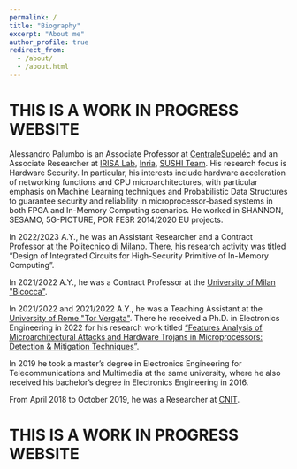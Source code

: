 ```yaml
---
permalink: /
title: "Biography"
excerpt: "About me"
author_profile: true
redirect_from: 
  - /about/
  - /about.html
---
```


THIS IS A WORK IN PROGRESS WEBSITE
======
Alessandro Palumbo is an Associate Professor at [CentraleSupeléc](https://www.centralesupelec.fr/) and an Associate Researcher at [IRISA Lab](https://www.irisa.fr/en), [Inria](https://www.inria.fr/en/inria-centre-rennes-university), [SUSHI Team](https://team.inria.fr/sushi/).
His research focus is Hardware Security. In particular, his interests include hardware acceleration of networking functions and CPU microarchitectures, with particular emphasis on Machine Learning techniques and Probabilistic Data Structures to guarantee security and reliability in microprocessor-based systems in both FPGA and In-Memory Computing scenarios.
He worked in SHANNON, SESAMO, 5G-PICTURE, POR FESR 2014/2020 EU projects.

In 2022/2023 A.Y., he was an Assistant Researcher and a Contract Professor at the [Politecnico di Milano](https://www.polimi.it/en). There, his research activity was titled “Design of Integrated Circuits for High-Security Primitive of In-Memory Computing”.

In 2021/2022 A.Y., he was a Contract Professor at the [University of Milan "Bicocca"](https://en.unimib.it/).

In 2021/2022 and 2021/2022 A.Y., he was a Teaching Assistant at the [University of Rome "Tor Vergata"](https://web.uniroma2.it/en).
There he received a Ph.D. in Electronics Engineering in 2022 for his research work titled [“Features Analysis of Microarchitectural Attacks and Hardware Trojans in Microprocessors: Detection & Mitigation Techniques”](https://github.com/palessumbo/palessumbo.github.io/blob/master/pdf/Thesis.pdf).

In 2019 he took a master’s degree in Electronics Engineering for Telecommunications and Multimedia at the same university, where he also received his bachelor’s degree in Electronics Engineering in 2016.

From April 2018 to October 2019, he was a Researcher at [CNIT](https://www.cnit.it/en/).

THIS IS A WORK IN PROGRESS WEBSITE
======
